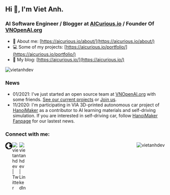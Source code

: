 ## Hi 👋, I'm Viet Anh.
### AI Software Engineer / Blogger at [AICurious.io](https://aicurious.io/) / Founder Of [VNOpenAI.org](https://vnopenai.org/)

- 📄 About me: [https://aicurious.io/about/](https://aicurious.io/about/)
- 💻 Some of my projects: [https://aicurious.io/portfolio/](https://aicurious.io/portfolio/)
- 📝 My blog: [https://aicurious.io/](https://aicurious.io/)

<div><img align="center" src="https://github-readme-stats.vercel.app/api?username=vietanhdev&count_private=true&show_icons=true" alt="vietanhdev" /></p></div>

### News

- 01/2021: I've just started an open source team at [VNOpenAI.org](https://vnopenai.org/) with some friends. [See our current projects](https://vnopenai.org/projects/) or [Join us](https://vnopenai.org/contact/).
- 11/2020: I'm participating in VIA 3D-printed autonomous car project of [HanoiMaker](https://www.facebook.com/makerhanoi/) as a contributor to AI learning materials and self-driving simulation. If you are interested in self-driving car, follow [HanoiMaker Fanpage](facebook.com/makerhanoi/) for our lastest news.

### Connect with me:

[<img align="left" alt="aicurious.io" width="22px" src="https://raw.githubusercontent.com/iconic/open-iconic/master/svg/globe.svg" />][website]
[<img align="left" alt="vietanhdev | Twitter" width="22px" src="https://cdn.jsdelivr.net/npm/simple-icons@v3/icons/twitter.svg" />][twitter]
[<img align="left" alt="vietanhdev | LinkedIn" width="22px" src="https://cdn.jsdelivr.net/npm/simple-icons@v3/icons/linkedin.svg" />][linkedin]

[website]: https://aicurious.io
[twitter]: https://twitter.com/vietanhdev
[linkedin]: https://linkedin.com/in/vietanhdev

<p align="right"> <img src="https://komarev.com/ghpvc/?username=vietanhdev&label=Profile%20views&color=0e75b6&style=flat" alt="vietanhdev" /> </p>
